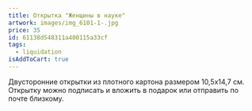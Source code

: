 ```yaml
---
title: Открытка "Женщины в науке"
artwork: images/img_6101-1-.jpg
price: 35
id: 61138d548311a400115a33cf
tags:
  - liquidation
isAddToCart: true
---
```


Двусторонние открытки из плотного картона размером 10,5х14,7 см. Открытку можно подписать и вложить в подарок или отправить по почте близкому.
